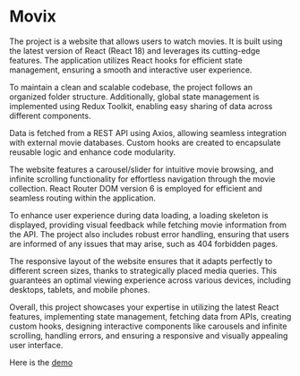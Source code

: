 # Movix

The project is a website that allows users to watch movies. It is built using the latest version of React (React 18) and leverages its cutting-edge features. The application utilizes React hooks for efficient state management, ensuring a smooth and interactive user experience.

To maintain a clean and scalable codebase, the project follows an organized folder structure. Additionally, global state management is implemented using Redux Toolkit, enabling easy sharing of data across different components.

Data is fetched from a REST API using Axios, allowing seamless integration with external movie databases. Custom hooks are created to encapsulate reusable logic and enhance code modularity.

The website features a carousel/slider for intuitive movie browsing, and infinite scrolling functionality for effortless navigation through the movie collection. React Router DOM version 6 is employed for efficient and seamless routing within the application.

To enhance user experience during data loading, a loading skeleton is displayed, providing visual feedback while fetching movie information from the API. The project also includes robust error handling, ensuring that users are informed of any issues that may arise, such as 404 forbidden pages.

The responsive layout of the website ensures that it adapts perfectly to different screen sizes, thanks to strategically placed media queries. This guarantees an optimal viewing experience across various devices, including desktops, tablets, and mobile phones.

Overall, this project showcases your expertise in utilizing the latest React features, implementing state management, fetching data from APIs, creating custom hooks, designing interactive components like carousels and infinite scrolling, handling errors, and ensuring a responsive and visually appealing user interface.

Here is the [demo](https://fdrnmovix.netlify.app/)
